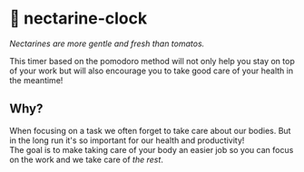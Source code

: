 # 🍊 nectarine-clock 
*Nectarines are more gentle and fresh than tomatos.*

This timer based on the pomodoro method will not only help you stay on top of your work but will also encourage you to take good care of your health in the meantime!

## Why?
When focusing on a task we often forget to take care about our bodies. But in the long run it's so important for our health and productivity! <br>
The goal is to make taking care of your body an easier job so you can focus on the work and we take care of *the rest*.
